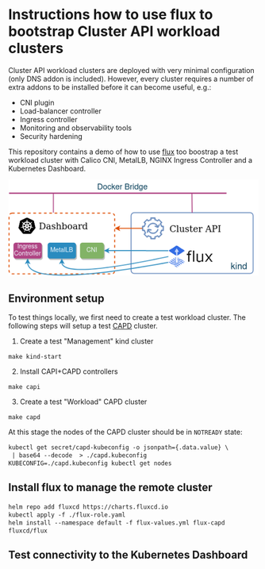 # Instructions how to use flux to bootstrap Cluster API workload clusters

Cluster API workload clusters are deployed with very minimal configuration (only DNS addon is included). However, every cluster requires a number of extra addons to be installed before it can become useful, e.g.:

* CNI plugin
* Load-balancer controller
* Ingress controller
* Monitoring and observability tools
* Security hardening 

This repository contains a demo of how to use [flux](https://fluxcd.io/) too boostrap a test workload cluster with Calico CNI, MetalLB, NGINX Ingress Controller and a Kubernetes Dashboard.

![](./flux-capi.png)

## Environment setup

To test things locally, we first need to create a test workload cluster. The following steps will setup a test [CAPD](https://github.com/kubernetes-sigs/cluster-api-provider-docker/) cluster.

1. Create a test "Management" kind cluster

```
make kind-start
```

2. Install CAPI+CAPD controllers

```
make capi
```

3. Create a test "Workload" CAPD cluster

```
make capd
```

At this stage the nodes of the CAPD cluster should be in `NOTREADY` state:

```
kubectl get secret/capd-kubeconfig -o jsonpath={.data.value} \
 | base64 --decode  > ./capd.kubeconfig
KUBECONFIG=./capd.kubeconfig kubectl get nodes
```

## Install flux to manage the remote cluster 

```
helm repo add fluxcd https://charts.fluxcd.io
kubectl apply -f ./flux-role.yaml
helm install --namespace default -f flux-values.yml flux-capd fluxcd/flux
```

## Test connectivity to the Kubernetes Dashboard

```
```